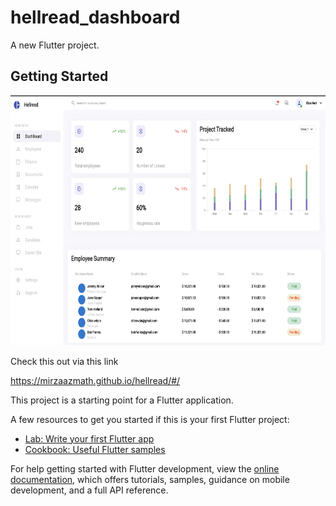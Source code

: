 # hellread_dashboard

A new Flutter project.

## Getting Started


<img src ="https://github.com/Mirzaazmath/flutter_hellread_dashboard/blob/main/assets/result.png" height ="400">

Check this out via this link

https://mirzaazmath.github.io/hellread/#/

This project is a starting point for a Flutter application.

A few resources to get you started if this is your first Flutter project:

- [Lab: Write your first Flutter app](https://docs.flutter.dev/get-started/codelab)
- [Cookbook: Useful Flutter samples](https://docs.flutter.dev/cookbook)

For help getting started with Flutter development, view the
[online documentation](https://docs.flutter.dev/), which offers tutorials,
samples, guidance on mobile development, and a full API reference.
